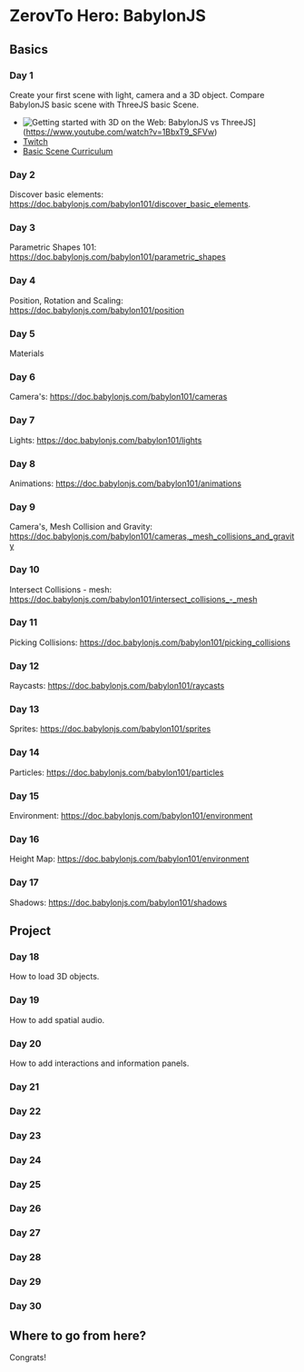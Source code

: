 # ZerovTo Hero: BabylonJS

## Basics

### Day 1

Create your first scene with light, camera and a 3D object. Compare BabylonJS basic scene with ThreeJS basic Scene. 

- ![Getting started with 3D on the Web: BabylonJS vs ThreeJS](http://img.youtube.com/vi/1BbxT9_SFVw/0.jpg)](https://www.youtube.com/watch?v=1BbxT9_SFVw)
- [Twitch](https://www.twitch.tv/videos/802240009)
- [Basic Scene Curriculum](https://yonet.gitbook.io/mixed-reality-docs/-MHmDWJS71Z0_jhk69k4/webxr-lessons/3d-on-the-web/project/how-to-create-a-basic-3d-scene)

### Day 2

Discover basic elements: https://doc.babylonjs.com/babylon101/discover_basic_elements.

### Day 3

Parametric Shapes 101: https://doc.babylonjs.com/babylon101/parametric_shapes

### Day 4

Position, Rotation and Scaling: https://doc.babylonjs.com/babylon101/position


### Day 5 

Materials

### Day 6

Camera's: https://doc.babylonjs.com/babylon101/cameras

### Day 7 

Lights: https://doc.babylonjs.com/babylon101/lights

### Day 8

Animations: https://doc.babylonjs.com/babylon101/animations

### Day 9

Camera's, Mesh Collision and Gravity: https://doc.babylonjs.com/babylon101/cameras,_mesh_collisions_and_gravity

### Day 10

Intersect Collisions - mesh: https://doc.babylonjs.com/babylon101/intersect_collisions_-_mesh

### Day 11 

Picking Collisions: https://doc.babylonjs.com/babylon101/picking_collisions

### Day 12 

Raycasts: https://doc.babylonjs.com/babylon101/raycasts

### Day 13

Sprites: https://doc.babylonjs.com/babylon101/sprites

### Day 14

Particles: https://doc.babylonjs.com/babylon101/particles

### Day 15 

Environment: https://doc.babylonjs.com/babylon101/environment

### Day 16

Height Map: https://doc.babylonjs.com/babylon101/environment

### Day 17

Shadows: https://doc.babylonjs.com/babylon101/shadows

## Project

### Day 18

How to load 3D objects.

### Day 19

How to add spatial audio.

### Day 20

How to add interactions and information panels.

### Day 21


### Day 22


### Day 23


### Day 24


### Day 25


### Day 26


### Day 27


### Day 28


### Day 29


### Day 30

## Where to go from here?

Congrats!



